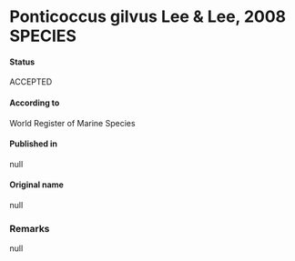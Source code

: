 Ponticoccus gilvus Lee & Lee, 2008 SPECIES
=======

#### Status
ACCEPTED

#### According to
World Register of Marine Species

#### Published in
null

#### Original name
null

### Remarks
null